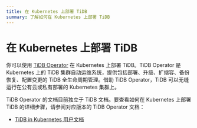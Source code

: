 ```yaml
---
title: 在 Kubernetes 上部署 TiDB
summary: 了解如何在 Kubernetes 上部署 TiDB
---
```


# 在 Kubernetes 上部署 TiDB

你可以使用 [TiDB Operator](https://github.com/pingcap/tidb-operator) 在 Kubernetes 上部署 TiDB。TiDB Operator 是 Kubernetes 上的 TiDB 集群自动运维系统，提供包括部署、升级、扩缩容、备份恢复、配置变更的 TiDB 全生命周期管理。借助 TiDB Operator，TiDB 可以无缝运行在公有云或私有部署的 Kubernetes 集群上。

TiDB Operator 的文档目前独立于 TiDB 文档。要查看如何在 Kubernetes 上部署 TiDB 的详细步骤，请参阅对应版本的 TiDB Operator 文档：

- [TiDB in Kubernetes 用户文档](https://docs.pingcap.com/zh/tidb-in-kubernetes/stable/)
